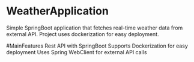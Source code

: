 # WeatherApplication
Simple SpringBoot application that fetches real-time weather data from external API. Project uses dockerization for easy deployment. 

#MainFeatures 
Rest API with SpringBoot
Supports Dockerization for easy deployment
Uses Spring WebClient for external API calls

